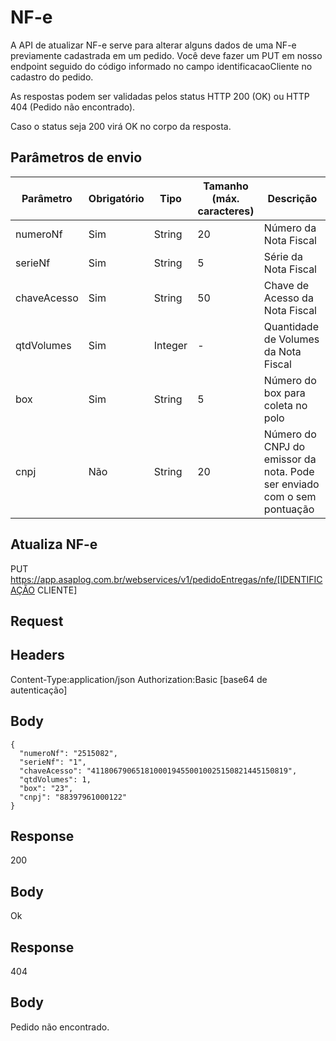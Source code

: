 # NF-e

A API de atualizar NF-e serve para alterar alguns dados de uma NF-e previamente cadastrada em um pedido. Você deve fazer um PUT em nosso endpoint seguido do código informado no campo identificacaoCliente no cadastro do pedido.

As respostas podem ser validadas pelos status HTTP 200 (OK) ou HTTP 404 (Pedido não encontrado).

Caso o status seja 200 virá OK no corpo da resposta.

## Parâmetros de envio

| Parâmetro   | Obrigatório | Tipo    | Tamanho (máx. caracteres) | Descrição                                                               |
|-------------|-------------|---------|---------------------------|-------------------------------------------------------------------------|
| numeroNf    | Sim         | String  | 20                        | Número da Nota Fiscal                                                   |
| serieNf     | Sim         | String  | 5                         | Série da Nota Fiscal                                                    |
| chaveAcesso | Sim         | String  | 50                        | Chave de Acesso da Nota Fiscal                                          |
| qtdVolumes  | Sim         | Integer | -                         | Quantidade de Volumes da Nota Fiscal                                    |
| box         | Sim         | String  | 5                         | Número do box para coleta no polo                                       |
| cnpj        | Não         | String  | 20                        | Número do CNPJ do emissor da nota. Pode ser enviado com o sem pontuação |

## Atualiza NF-e

PUT https://app.asaplog.com.br/webservices/v1/pedidoEntregas/nfe/[IDENTIFICAÇÃO CLIENTE]

## Request



## Headers

Content-Type:application/json
Authorization:Basic [base64 de autenticação]

## Body
```
{
  "numeroNf": "2515082",
  "serieNf": "1",
  "chaveAcesso": "41180679065181000194550010025150821445150819",
  "qtdVolumes": 1,
  "box": "23",
  "cnpj": "88397961000122"
}
```
## Response

200

## Body

Ok

## Response

404

## Body

Pedido não encontrado.
